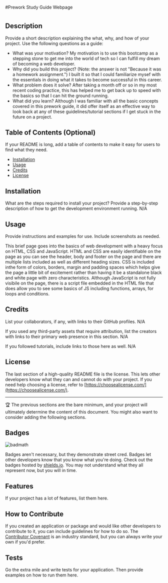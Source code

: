 #Prework Study Guide Webpage

# <Your-Project-Title>

## Description

Provide a short description explaining the what, why, and how of your project. Use the following questions as a guide:

- What was your motivation? My motivation is to use this bootcamp as a stepping stone to get me into the world of tech so I can fulfill my dream of becoming a web developer.
- Why did you build this project? (Note: the answer is not "Because it was a homework assignment.") I built it so that I could familiarize mysef with the essentials in doing what it takes to become successful in this career.
- What problem does it solve? After taking a month off or so in my most recent coding practice, this has helped me to get back up to speed with the basics so that I can hit the ground running.
- What did you learn? Although I was familiar with all the basic concepts covered in this prework guide, it did offer itself as an effective way to look back at any of these guidelines/tutorial sections if I get stuck in the future on a project.

## Table of Contents (Optional)

If your README is long, add a table of contents to make it easy for users to find what they need.

- [Installation](#installation)
- [Usage](#usage)
- [Credits](#credits)
- [License](#license)

## Installation

What are the steps required to install your project? Provide a step-by-step description of how to get the development environment running. N/A

## Usage

Provide instructions and examples for use. Include screenshots as needed.

This brief page goes into the basics of web development with a heavy focus on HTML, CSS and JavaScript. HTML and CSS are easily identifiable on the page as you can see the header, body and footer on the page and there are multiple lists included as well as different heading sizes. CSS is included inthe form of colors, borders, margin and padding spaces which helps give the page a little bit of excitement rather than having it be a standalone black and white page with zero characteristics. Although JavaScript is not fully visibile on the page, there is a script file embedded in the HTML file that does allow you to see some basics of JS including functions, arrays, for loops and conditions. 
  
  

## Credits

List your collaborators, if any, with links to their GitHub profiles. N/A

If you used any third-party assets that require attribution, list the creators with links to their primary web presence in this section. N/A

If you followed tutorials, include links to those here as well. N/A

## License

The last section of a high-quality README file is the license. This lets other developers know what they can and cannot do with your project. If you need help choosing a license, refer to [https://choosealicense.com/](https://choosealicense.com/).

---

🏆 The previous sections are the bare minimum, and your project will ultimately determine the content of this document. You might also want to consider adding the following sections.

## Badges

![badmath](https://img.shields.io/github/languages/top/nielsenjared/badmath)

Badges aren't necessary, but they demonstrate street cred. Badges let other developers know that you know what you're doing. Check out the badges hosted by [shields.io](https://shields.io/). You may not understand what they all represent now, but you will in time.

## Features

If your project has a lot of features, list them here.

## How to Contribute

If you created an application or package and would like other developers to contribute to it, you can include guidelines for how to do so. The [Contributor Covenant](https://www.contributor-covenant.org/) is an industry standard, but you can always write your own if you'd prefer.

## Tests

Go the extra mile and write tests for your application. Then provide examples on how to run them here.

